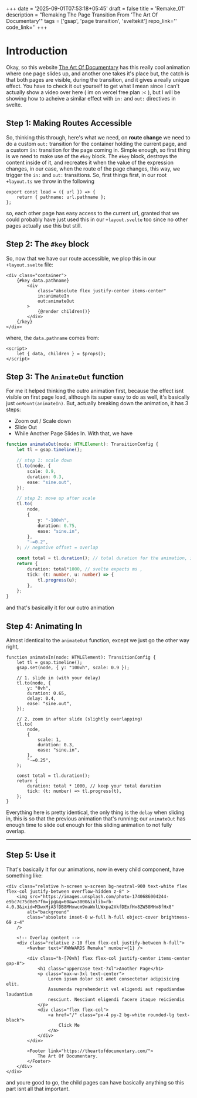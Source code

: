 +++
date = '2025-09-01T07:53:18+05:45'
draft = false
title = 'Remake_01'
description = "Remaking The Page Transition From 'The Art Of Documentary'"
tags = ['gsap', 'page transition', 'sveltekit']
repo_link=''
code_link=''
+++

# Introduction

Okay, so this website [The Art Of Documentary](https://theartofdocumentary.com/) has this really cool animation where one page slides up, and another one takes it's place but, the catch is that both pages are visible, during the transition, and it gives a really unique effect. You have to check it out yourself to get what I mean since I can't actually show a video over here ( im on vercel free plan :< ), but I will be showing how to acheive a similar effect with `in:` and `out:` directives in svelte.

## Step 1: Making Routes Accessible
So, thinking this through, here's what we need, on **route change** we need to do a custom `out:` transition for the container holding the current page, and a custom `in:` transition for the page coming in. Simple enough, so first thing is we need to make use of the `#key` block. The `#key` block, destroys the content inside of it, and recreates it when the value of the expression changes, in our case, when the route of the page changes, this way, we trigger the `in:` and `out:` transitions. So, first things first, in our root `+layout.ts` we throw in the following
```svelte
export const load = ({ url }) => {
    return { pathname: url.pathname };
};
```
so, each other page has easy access to the current url, granted that we could probably have just used this in our `+layout.svelte` too since no other pages actually use this but still.

## Step 2: The `#key` block

So, now that we have our route accessible, we plop this in our `+layout.svelte` file:

```svelte
<div class="container">
    {#key data.pathname}
        <div
            class="absolute flex justify-center items-center"
            in:animateIn
            out:animateOut
        >
            {@render children()}
        </div>
    {/key}
</div>
```
where, the `data.pathname` comes from:
```svelte
<script>
    let { data, children } = $props();
</script>
```

## Step 3: The `AnimateOut` function
For me it helped thinking the outro animation first, because the effect isnt visible on first page load, although its super easy to do as well, it's basically just `onMount(animateIn)`. But, actually breaking down the animation, it has 3 steps:
- Zoom out / Scale down
- Slide Out
- While Another Page Slides In.
With that, we have

```typescript
function animateOut(node: HTMLElement): TransitionConfig {
    let tl = gsap.timeline();

    // step 1: scale down
    tl.to(node, {
        scale: 0.9,
        duration: 0.3,
        ease: "sine.out",
    });

    // step 2: move up after scale
    tl.to(
        node,
        {
            y: "-100vh",
            duration: 0.75,
            ease: "sine.in",
        },
        "-=0.2",
    ); // negative offset = overlap

    const total = tl.duration(); // total duration for the animation, in seconds.
    return {
        duration: total*1000, // svelte expects ms , 
        tick: (t: number, u: number) => {
            tl.progress(u);
        },
    };
}
```
and that's basically it for our outro animation

## Step 4: Animating In
Almost identical to the `animateOut` function, except we just go the other way right, 

```svelte
function animateIn(node: HTMLElement): TransitionConfig {
    let tl = gsap.timeline();
    gsap.set(node, { y: "100vh", scale: 0.9 });

    // 1. slide in (with your delay)
    tl.to(node, {
        y: "0vh",
        duration: 0.65,
        delay: 0.4,
        ease: "sine.out",
    });

    // 2. zoom in after slide (slightly overlapping)
    tl.to(
        node,
        {
            scale: 1,
            duration: 0.3,
            ease: "sine.in",
        },
        "-=0.25",
    );

    const total = tl.duration();
    return {
        duration: total * 1000, // keep your total duration
        tick: (t: number) => tl.progress(t),
    };
}
```
Everything here is pretty identical, the only thing is the `delay` when sliding in, this is so that the previous animation that's running; our `animateOut` has enough time to slide out enough for this sliding animation to not fully overlap.

---
## Step 5: Use it

That's basically it for our animations, now in every child component, have something like:


```svelte
<div class="relative h-screen w-screen bg-neutral-900 text-white flex flex-col justify-between overflow-hidden z-8" >
    <img src="https://images.unsplash.com/photo-1740686004244-e9bc7c75d8e5?fm=jpg&q=60&w=3000&ixlib=rb-4.0.3&ixid=M3wxMjA3fDB8MHxwcm9maWxlLWxpa2VkfDExfHx8ZW58MHx8fHx8"
        alt="background"
        class="absolute inset-0 w-full h-full object-cover brightness-69 z-4"
    />

    <!-- Overlay content -->
    <div class="relative z-10 flex flex-col justify-between h-full">
        <Navbar text="AWWWARDS Remake" number={1} />

        <div class="h-[70vh] flex flex-col justify-center items-center gap-8">
            <h1 class="uppercase text-7xl">Another Page</h1>
            <p class="max-w-3xl text-center">
                Lorem ipsum dolor sit amet consectetur adipisicing elit.
                Assumenda reprehenderit vel eligendi aut repudiandae laudantium
                nesciunt. Nesciunt eligendi facere itaque reiciendis
            </p>
            <div class="flex flex-col">
                <a href="/" class="px-4 py-2 bg-white rounded-lg text-black">
                    Click Me
                </a>
            </div>
        </div>

        <Footer link="https://theartofdocumentary.com/">
            The Art Of Documentary.
        </Footer>
    </div>
</div>
```
and youre good to go, the child pages can have basically anything so this part isnt all that important.
